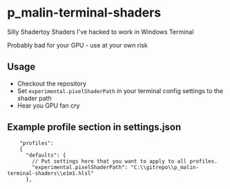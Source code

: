 # p_malin-terminal-shaders

Silly Shadertoy Shaders I've hacked to work in Windows Terminal

Probably bad for your GPU - use at your own risk

## Usage

* Checkout the repository
* Set `experimental.pixelShaderPath` in your terminal config settings to the shader path
* Hear you GPU fan cry


## Example profile section in settings.json
```
    "profiles":
    {
      "defaults": {
        // Put settings here that you want to apply to all profiles.
        "experimental.pixelShaderPath": "C:\\gitrepo\\p_malin-terminal-shaders\\e1m1.hlsl"    
      },
```
